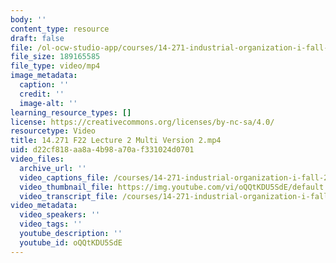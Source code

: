 ```yaml
---
body: ''
content_type: resource
draft: false
file: /ol-ocw-studio-app/courses/14-271-industrial-organization-i-fall-2022/14271-f22-lecture-2-multi-version-2_360p_16_9.mp4
file_size: 189165585
file_type: video/mp4
image_metadata:
  caption: ''
  credit: ''
  image-alt: ''
learning_resource_types: []
license: https://creativecommons.org/licenses/by-nc-sa/4.0/
resourcetype: Video
title: 14.271 F22 Lecture 2 Multi Version 2.mp4
uid: d22cf818-aa8a-4b98-a70a-f331024d0701
video_files:
  archive_url: ''
  video_captions_file: /courses/14-271-industrial-organization-i-fall-2022/1oculfRkjhbRw1gDnpCD112I5cdUlEGnu_transcript.webvtt
  video_thumbnail_file: https://img.youtube.com/vi/oQQtKDU5SdE/default.jpg
  video_transcript_file: /courses/14-271-industrial-organization-i-fall-2022/1oculfRkjhbRw1gDnpCD112I5cdUlEGnu_transcript.pdf
video_metadata:
  video_speakers: ''
  video_tags: ''
  youtube_description: ''
  youtube_id: oQQtKDU5SdE
---
```

